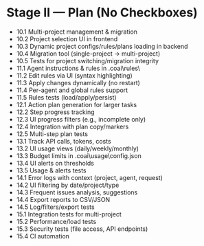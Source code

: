 # Stage II — Plan (No Checkboxes)

- 10.1 Multi-project management & migration
- 10.2 Project selection UI in frontend
- 10.3 Dynamic project configs/rules/plans loading in backend
- 10.4 Migration tool (single-project → multi-project)
- 10.5 Tests for project switching/migration integrity
- 11.1 Agent instructions & rules in .coai\rules\
- 11.2 Edit rules via UI (syntax highlighting)
- 11.3 Apply changes dynamically (no restart)
- 11.4 Per-agent and global rules support
- 11.5 Rules tests (load/apply/persist)
- 12.1 Action plan generation for larger tasks
- 12.2 Step progress tracking
- 12.3 UI progress filters (e.g., incomplete only)
- 12.4 Integration with plan copy/markers
- 12.5 Multi-step plan tests
- 13.1 Track API calls, tokens, costs
- 13.2 UI usage views (daily/weekly/monthly)
- 13.3 Budget limits in .coai\usage\config.json
- 13.4 UI alerts on thresholds
- 13.5 Usage & alerts tests
- 14.1 Error logs with context (project, agent, request)
- 14.2 UI filtering by date/project/type
- 14.3 Frequent issues analysis, suggestions
- 14.4 Export reports to CSV/JSON
- 14.5 Log/filters/export tests
- 15.1 Integration tests for multi-project
- 15.2 Performance/load tests
- 15.3 Security tests (file access, API endpoints)
- 15.4 CI automation
